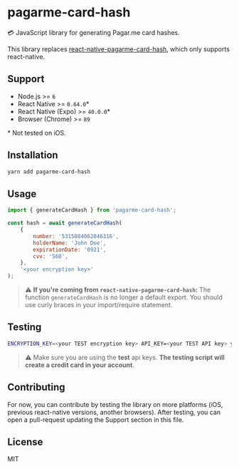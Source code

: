 # pagarme-card-hash

💳 JavaScript library for generating Pagar.me card hashes.

This library replaces [react-native-pagarme-card-hash](https://github.com/franzon/react-native-pagarme-card-hash), which only supports react-native.

## Support

- Node.js >= `6`
- React Native >= `0.64.0`* 
- React Native (Expo) >= `40.0.0`*
- Browser (Chrome) >= `89`

\* Not tested on iOS.

## Installation

```sh
yarn add pagarme-card-hash
```

## Usage

```js
import { generateCardHash } from 'pagarme-card-hash';

const hash = await generateCardHash(
    {
        number: '5315084062046316',
        holderName: 'John Doe',
        expirationDate: '0921',
        cvv: '560',
    },
    '<your encryption key>'
);
```

> ⚠️ **If you're coming from `react-native-pagarme-card-hash`:** The function `generateCardHash` is no longer a default export. You should use curly braces in your import/require statement.

## Testing

```sh
ENCRYPTION_KEY=<your TEST encryption key> API_KEY=<your TEST API key> yarn test
```

> ⚠️ Make sure you are using the **test** api keys. **The testing script will create a credit card in your account**.

## Contributing

For now, you can contribute by testing the library on more platforms (iOS, previous react-native versions, another browsers). After testing, you can open a pull-request updating the Support section in this file.

## License

MIT
